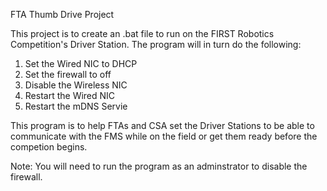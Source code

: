 FTA Thumb Drive Project

This project is to create an .bat file to run on the FIRST Robotics Competition's Driver Station.
The program will in turn do the following:
  1.  Set the Wired NIC to DHCP
  2.  Set the firewall to off
  3.  Disable the Wireless NIC
  4.  Restart the Wired NIC
  5.  Restart the mDNS Servie
  
This program is to help FTAs and CSA set the Driver Stations to be able to communicate with the FMS while on the field
or get them ready before the competion begins.

Note:  You will need to run the program as an adminstrator to disable the firewall.
